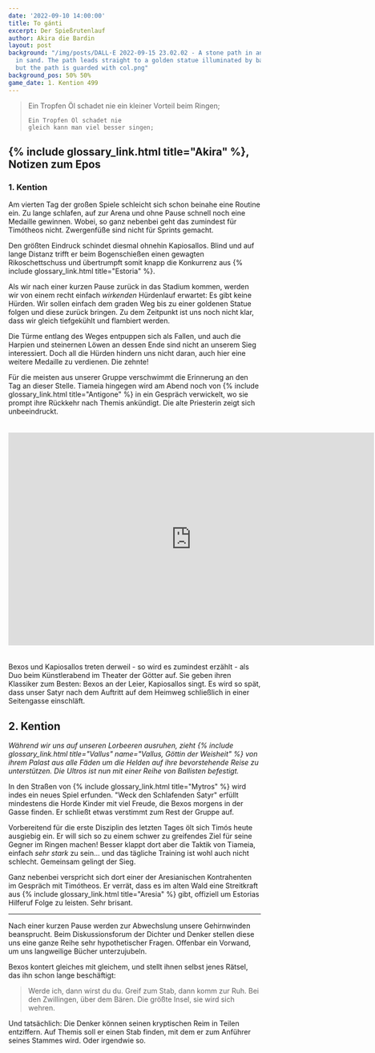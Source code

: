 ```yaml
---
date: '2022-09-10 14:00:00'
title: To gánti
excerpt: Der Spießrutenlauf
author: Akira die Bardin
layout: post
background: "/img/posts/DALL·E 2022-09-15 23.02.02 - A stone path in an arena covered
  in sand. The path leads straight to a golden statue illuminated by background light,
  but the path is guarded with col.png"
background_pos: 50% 50%
game_date: 1. Kention 499
---
```


<div class="rhyme">
  <blockquote>
    Ein Tropfen Öl schadet nie
    ein kleiner Vorteil beim Ringen;

    Ein Tropfen Öl schadet nie
    gleich kann man viel besser singen;
  </blockquote>
</div>

## {% include glossary_link.html title="Akira" %}, Notizen zum Epos

### 1. Kention

Am vierten Tag der großen Spiele schleicht sich schon beinahe eine Routine ein. Zu lange schlafen, auf zur Arena und ohne Pause schnell noch eine Medaille gewinnen. Wobei, so ganz nebenbei geht das zumindest für Timótheos nicht. Zwergenfüße sind nicht für Sprints gemacht.

Den größten Eindruck schindet diesmal ohnehin Kapiosallos. Blind und auf lange Distanz trifft er beim Bogenschießen einen gewagten Rikoschettschuss und übertrumpft somit knapp die Konkurrenz aus {% include glossary_link.html title="Estoria" %}.

<dall-emage style='--image-url: url("/img/posts/DALL·E 2022-09-15 22.58.18.png");'></dall-emage>

Als wir nach einer kurzen Pause zurück in das Stadium kommen, werden wir von einem recht einfach _wirkenden_ Hürdenlauf erwartet: Es gibt keine Hürden. Wir sollen einfach dem graden Weg bis zu einer goldenen Statue folgen und diese zurück bringen. Zu dem Zeitpunkt ist uns noch nicht klar, dass wir gleich tiefgekühlt und flambiert werden.

Die Türme entlang des Weges entpuppen sich als Fallen, und auch die Harpien und steinernen Löwen an dessen Ende sind nicht an unserem Sieg interessiert. Doch all die Hürden hindern uns nicht daran, auch hier eine weitere Medaille zu verdienen. Die zehnte!

Für die meisten aus unserer Gruppe verschwimmt die Erinnerung an den Tag an dieser Stelle. Tiameia hingegen wird am Abend noch von {% include glossary_link.html title="Antigone" %} in ein Gespräch verwickelt, wo sie prompt ihre Rückkehr nach Themis ankündigt. Die alte Priesterin zeigt sich unbeeindruckt.

<iframe src="https://www.youtube-nocookie.com/embed/zDgYN5qeG4Y?loop=1&amp;playlist=zDgYN5qeG4Y&amp;modestbranding=1&amp;showinfo=0&amp;start=2" title="Flatt &amp; Scruggs - Roll In My Sweet Baby's Arms" allow="accelerometer; autoplay; clipboard-write; encrypted-media; gyroscope; picture-in-picture" allowfullscreen="" width="730" height="425" frameborder="0" style="margin: 20px 0;"></iframe>

Bexos und Kapiosallos treten derweil - so wird es zumindest erzählt - als Duo beim Künstlerabend im Theater der Götter auf. Sie geben ihren Klassiker zum Besten: Bexos an der Leier, Kapiosallos singt. Es wird so spät, dass unser Satyr nach dem Auftritt auf dem Heimweg schließlich in einer Seitengasse einschläft.

## 2. Kention

_Während wir uns auf unseren Lorbeeren ausruhen, zieht {% include glossary_link.html title="Vallus" name="Vallus, Göttin der Weisheit" %} von ihrem Palast aus alle Fäden um die Helden auf ihre bevorstehende Reise zu unterstützen. Die Ultros ist nun mit einer Reihe von Ballisten befestigt._

In den Straßen von {% include glossary_link.html title="Mytros" %} wird indes ein neues Spiel erfunden. "Weck den Schlafenden Satyr" erfüllt mindestens die Horde Kinder mit viel Freude, die Bexos morgens in der Gasse finden. Er schließt etwas verstimmt zum Rest der Gruppe auf.

<dall-emage style='--image-url: url("/img/posts/DALL·E 2022-09-15 22.56.49 - A drunk satyr sleeping in the midst of an alley which is being woken up by a group if interested kids with the first light of the day, digital art.png");'></dall-emage>

Vorbereitend für die erste Disziplin des letzten Tages ölt sich Timós heute ausgiebig ein. Er will sich so zu einem schwer zu greifendes Ziel für seine Gegner im Ringen machen! Besser klappt dort aber die Taktik von Tiameia, einfach _sehr stark_ zu sein... und das tägliche Training ist wohl auch nicht schlecht. Gemeinsam gelingt der Sieg.

Ganz nebenbei verspricht sich dort einer der Aresianischen Kontrahenten im Gespräch mit Timótheos. Er verrät, dass es im alten Wald eine Streitkraft aus {% include glossary_link.html title="Aresia" %} gibt, offiziell um Estorias Hilferuf Folge zu leisten. Sehr brisant.

---

Nach einer kurzen Pause werden zur Abwechslung unsere Gehirnwinden beansprucht. Beim Diskussionsforum der Dichter und Denker stellen diese uns eine ganze Reihe sehr hypothetischer Fragen. Offenbar ein Vorwand, um uns langweilige Bücher unterzujubeln.

Bexos kontert gleiches mit gleichem, und stellt ihnen selbst jenes Rätsel, das ihn schon lange beschäftigt:

<div class="rhyme">
  <blockquote>
    Werde ich, dann wirst du du.
    Greif zum Stab, dann komm zur Ruh.
    Bei den Zwillingen, über dem Bären.
    Die größte Insel, sie wird sich wehren.
  </blockquote>
</div>

Und tatsächlich: Die Denker können seinen kryptischen Reim in Teilen entziffern. Auf Themis soll er einen Stab finden, mit dem er zum Anführer seines Stammes wird. Oder irgendwie so.
